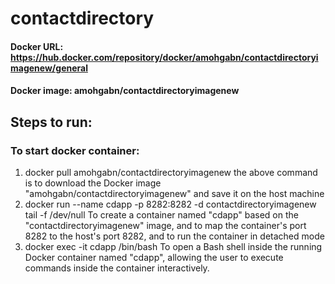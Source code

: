 # contactdirectory

#### Docker URL: https://hub.docker.com/repository/docker/amohgabn/contactdirectoryimagenew/general
#### Docker image: amohgabn/contactdirectoryimagenew

## Steps to run:
### To start docker container:
  1. docker pull amohgabn/contactdirectoryimagenew 
     the above command is to download the Docker image "amohgabn/contactdirectoryimagenew" and save it on the host machine
  3. docker run --name cdapp -p 8282:8282 -d contactdirectoryimagenew tail -f /dev/null
     To create a container named "cdapp" based on the "contactdirectoryimagenew" image, and to map the container's port 8282 to the host's port 8282,            and to run the container in detached mode
  3. docker exec -it cdapp /bin/bash
     To open a Bash shell inside the running Docker container named "cdapp", allowing the user to execute commands inside the container interactively.


